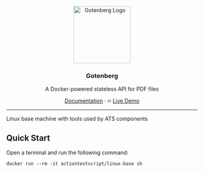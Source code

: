 <p align="center">
    <img src="https://user-images.githubusercontent.com/8983173/130322857-185831e2-f041-46eb-a17f-0a69d066c4e5.png" alt="Gotenberg Logo" width="150" height="150" />
    <h3 align="center">Gotenberg</h3>
    <p align="center">A Docker-powered stateless API for PDF files</p>
    <p align="center"><a href="https://gotenberg.dev/docs/about">Documentation</a> &#183; 🔥 <a href="https://gotenberg.dev/docs/get-started/live-demo">Live Demo</a></p>
</p>

---

Linux base machine with tools used by ATS components

## Quick Start

Open a terminal and run the following command:

```
docker run --rm -it actiontestscript/linux-base sh
```
